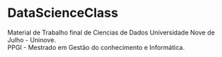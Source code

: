 # DataScienceClass

Material de Trabalho final de Ciencias de Dados Universidade Nove de Julho - Uninove.</br>
PPGI - Mestrado em Gestão do conhecimento e Informática.
